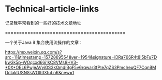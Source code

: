 # Technical-article-links
记录我平常看到的一些好的技术文章地址

===========================================

一个关于Java 8 集合使用流操作的文章：

https://mp.weixin.qq.com/s?src=11&timestamp=1572869554&ver=1954&signature=iDRa766R4t8l5bFu7Dkw3k5p-WOqcxd66i1kC8VMs8HV3-*0X*OEL6PwjeAVyiGS3kQmdiBgF5v6rqwar3fPte7qZS3PmcIreuQF7CqnBMDcIaktUSNSsWOlh1XtuLnR&new=1
